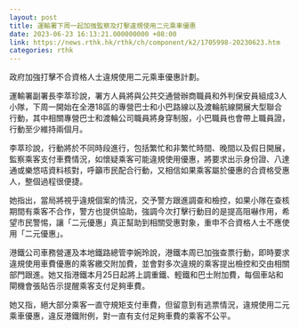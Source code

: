 ```yaml
---
layout: post
title: 運輸署下周一起加強監察及打擊違規使用二元乘車優惠
date: 2023-06-23 16:13:21.000000000 +08:00
link: https://news.rthk.hk/rthk/ch/component/k2/1705998-20230623.htm
categories: rthk
---
```


政府加強打擊不合資格人士違規使用二元乘車優惠計劃。

運輸署副署長李萃珍說，署方人員將與公共交通營辦商職員和外判保安員組成3人小隊，下周一開始在全港18區的專營巴士和小巴路線以及渡輪航線開展大型聯合行動，其中相關專營巴士和渡輪公司職員將身穿制服，小巴職員也會帶上職員證，行動至少維持兩個月。

李萃珍說，行動將於不同時段進行，包括繁忙和非繁忙時間、晚間以及假日開展，監察乘客支付車費情況，如懷疑乘客可能違規使用優惠，將要求出示身份證、八達通或樂悠咭資料核對，呼籲市民配合行動，又相信如果乘客屬於優惠的合資格受惠人，整個過程很便捷。

她指出，當局將視乎違規個案的情況，交予警方跟進調查和檢控，如果小隊在查核期間有乘客不合作，警方也提供協助，強調今次打擊行動目的是提高阻嚇作用，希望市民警惕，讓「二元優惠」真正幫助到相關受惠對象，重申不合資格人士不應使用「二元優惠」。

港鐵公司車務營運及本地鐵路總管李婉玲說，港鐵本周已加強查票行動，即時要求違規使用車費優惠的乘客繳交附加費，並會對多次違規的乘客提出檢控和交由相關部門跟進。她又指港鐵本月25日起將上調重鐵、輕鐵和巴士附加費，每個車站和閘機會張貼告示提醒乘客支付足夠車費。

她又指，絕大部分乘客一直守規矩支付車費，但留意到有逃票情況，違規使用二元乘車優惠，違反港鐵附例，對一直有支付足夠車費的乘客不公平。
